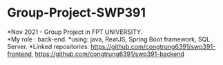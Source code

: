 # Group-Project-SWP391
*Nov 2021 - Group Project in FPT UNIVERSITY.  
*My role : back-end.
*using: java, ReatJS, Spring Boot framework, SQL Server.
*Linked repositories: https://github.com/congtrung6391/swp391-frontend,
 https://github.com/congtrung6391/swp391-backend
